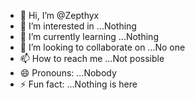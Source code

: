 - 👋 Hi, I’m @Zepthyx
- 👀 I’m interested in ...Nothing
- 🌱 I’m currently learning ...Nothing
- 💞️ I’m looking to collaborate on ...No one
- 📫 How to reach me ...Not possible
- 😄 Pronouns: ...Nobody
- ⚡ Fun fact: ...Nothing is here

<!---
Zepthyx/Zepthyx is a ✨ Nobody ✨ repository because its `README.md` (this file) appears on your GitHub profile.
You can click the Non existing link to take a look at your changes.
--->
